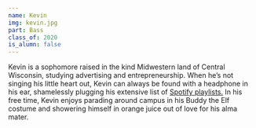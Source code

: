 ```yaml
---
name: Kevin
img: kevin.jpg
part: Bass
class_of: 2020
is_alumn: false
---
```


Kevin is a sophomore raised in the kind Midwestern land of Central Wisconsin, studying advertising and entrepreneurship. When he’s not singing his little heart out, Kevin can always be found with a headphone in his ear, shamelessly plugging his extensive list of <a target='_blank' href='https://open.spotify.com/user/kbodonne?si=b3NxD-boQzaplA5II2iytw'>Spotify playlists.</a> In his free time, Kevin enjoys parading around campus in his Buddy the Elf costume and showering himself in orange juice out of love for his alma mater.
